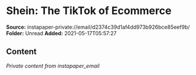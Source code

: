 # Shein: The TikTok of Ecommerce

**Source:** instapaper-private://email/d2374c39d1af4dd973b926bce85eef9b/
**Folder:** Unread
**Added:** 2021-05-17T05:57:27




## Content
*Private content from instapaper_email*
